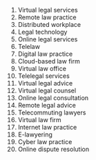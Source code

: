 1. Virtual legal services
2. Remote law practice
3. Distributed workplace
4. Legal technology
5. Online legal services
6. Telelaw
7. Digital law practice
8. Cloud-based law firm
9. Virtual law office
10. Telelegal services
11. Virtual legal advice
12. Virtual legal counsel
13. Online legal consultation
14. Remote legal advice
15. Telecommuting lawyers
16. Virtual law firm
17. Internet law practice
18. E-lawyering
19. Cyber law practice
20. Online dispute resolution
